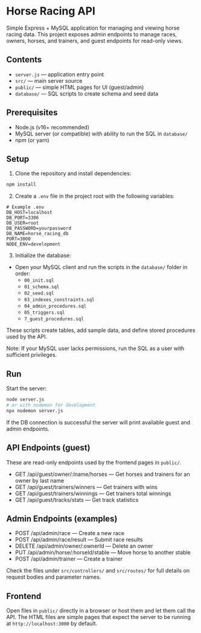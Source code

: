 # Horse Racing API

Simple Express + MySQL application for managing and viewing horse racing data. This project exposes admin endpoints to manage races, owners, horses, and trainers, and guest endpoints for read-only views.

## Contents

- `server.js` — application entry point
- `src/` — main server source
- `public/` — simple HTML pages for UI (guest/admin)
- `database/` — SQL scripts to create schema and seed data

## Prerequisites

- Node.js (v16+ recommended)
- MySQL server (or compatible) with ability to run the SQL in `database/`
- npm (or yarn)

## Setup

1. Clone the repository and install dependencies:

```bash
npm install
```

2. Create a `.env` file in the project root with the following variables:

```env
# Example .env
DB_HOST=localhost
DB_PORT=3306
DB_USER=root
DB_PASSWORD=yourpassword
DB_NAME=horse_racing_db
PORT=3000
NODE_ENV=development
```

3. Initialize the database:

- Open your MySQL client and run the scripts in the `database/` folder in order:
  - `00_init.sql`
  - `01_schema.sql`
  - `02_seed.sql`
  - `03_indexes_constraints.sql`
  - `04_admin_procedures.sql`
  - `05_triggers.sql`
  - `7_guest_procedures.sql`

These scripts create tables, add sample data, and define stored procedures used by the API.

Note: If your MySQL user lacks permissions, run the SQL as a user with sufficient privileges.

## Run

Start the server:

```bash
node server.js
# or with nodemon for development
npx nodemon server.js
```

If the DB connection is successful the server will print available guest and admin endpoints.

## API Endpoints (guest)

These are read-only endpoints used by the frontend pages in `public/`.

- GET /api/guest/owner/:lname/horses — Get horses and trainers for an owner by last name
- GET /api/guest/trainers/winners — Get trainers with wins
- GET /api/guest/trainers/winnings — Get trainers total winnings
- GET /api/guest/tracks/stats — Get track statistics

## Admin Endpoints (examples)

- POST /api/admin/race — Create a new race
- POST /api/admin/race/result — Submit race results
- DELETE /api/admin/owner/:ownerId — Delete an owner
- PUT /api/admin/horse/:horseId/stable — Move horse to another stable
- POST /api/admin/trainer — Create a trainer

Check the files under `src/controllers/` and `src/routes/` for full details on request bodies and parameter names.

## Frontend

Open files in `public/` directly in a browser or host them and let them call the API. The HTML files are simple pages that expect the server to be running at `http://localhost:3000` by default.




